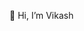 👋 Hi, I’m Vikash


<!---
Vikash049/Vikash049 is a ✨ special ✨ repository because its `README.md` (this file) appears on your GitHub profile.
You can click the Preview link to take a look at your changes.
--->
